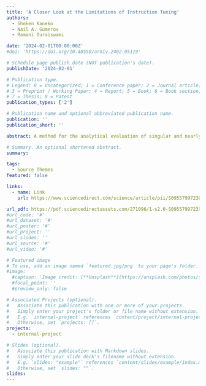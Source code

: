 ```yaml
---
title: 'A Closer Look at the Limitations of Instruction Tuning'
authors:
  - Shoken Kaneko
  - Nail A. Gumerov
  - Ramani Duraiswami

date: '2024-02-01T00:00:00Z'
#doi: 'https://doi.org/10.48550/arXiv.2402.05119'

# Schedule page publish date (NOT publication's date).
publishDate: '2024-02-01'

# Publication type.
# Legend: 0 = Uncategorized; 1 = Conference paper; 2 = Journal article;
# 3 = Preprint / Working Paper; 4 = Report; 5 = Book; 6 = Book section;
# 7 = Thesis; 8 = Patent
publication_types: ['2']

# Publication name and optional abbreviated publication name.
publication: ''
publication_short: ''

abstract: A method for the analytical evaluation of singular and nearly singular layer potentials arising in the collocation boundary element method for the Laplace and Helmholtz equation is developed for flat boundary elements with polynomial shape functions. The method is based on dimension-reduction via the divergence theorem and a Recursive scheme for evaluating the resulting line Integrals for Polynomial Elements (RIPE). It is used to evaluate single layer, double layer, adjoint double layer, and hypersingular potentials, for both the Laplace and the Helmholtz kernels. It naturally supports nearly singular, singular, and hypersingular integrals under a single framework. The developed recursive algorithm allows accurate evaluation of layer potentials associated with  density functions used in a th order boundary element in O(p³) time for the Laplace case.

# Summary. An optional shortened abstract.
summary:

tags:
  - Source Themes
featured: false

links:
  - name: Link
    url: https://www.sciencedirect.com/science/article/pii/S0955799723005787

url_pdf: https://pdf.sciencedirectassets.com/271096/1-s2.0-S0955799723X00125/1-s2.0-S0955799723005787/main.pdf?X-Amz-Security-Token=IQoJb3JpZ2luX2VjECUaCXVzLWVhc3QtMSJIMEYCIQDoXkK1V%2BDlldB3u5EdgfnmsNpf9iTXmLhTfllj%2FvcF%2BQIhAKjw4TwEbqjgNfwd9yjSFlCu%2FwOid0cSRAjl%2BLYZcO7tKrMFCB4QBRoMMDU5MDAzNTQ2ODY1IgwdN5DHBvDSQiNCxbgqkAUqUc2uJujYXePpXB2X4eAe5P%2Fhggm0kl4ejQVOysknBKn1c0Id464JAT1qKXAXsHVA8k42DCXYxuYd1319u854Kf7OS5XH%2FKix0QvpnCPudPGAg%2B3r46rKQN%2FUj7uw2biRxa5cdP9nFdN9uhHXYnKOjd%2BY8EXSmuN2eXE5lJojh%2F4t8cESWLo4jQr65GyDmJLnLLSalphQhV1E72cMMItE4H3kStU2Wyq2yPjby0YO5BVP9NXE0STpmD%2Btv00ck%2BOU3bqLn3iz3lFtjrHg2cFkdxJU4mN%2Bp5UN8dmz%2FrdH2hZI7R0iFF0OA8f2fhS8IclinwBZS27xsyasLjfTF4VumnzYjBL%2F24UUse38QZMSqWFVM9tm0dwZxmKf%2F%2Fc74VeKN91AMW2g83gsz22O4hWMfsRvHx%2FGQbnAYDn6RYW%2FXpKCCQ821C4pSzX3H9thIjdzHLDSuFBuuoh0YveE67d3rpSNoGBcgqzFOWLGxSlzGUZJkecJCUL9SIwVesIf%2BQsfDk6RPy9qbayqDQuVHCIko0sXf6ca3QzfPARpc6jnOGXSbH%2BtVcI7aUi9Z85MgpwnNjRtozniVxCme6GFjrYxrf6O49AxK0pAObYR5NwvQpKdzP6Q8IKA7z7m0J0VtWeqpJdUNO9%2BvGaF7SA7cllVj3s4GYS9m2HZ3nEZt1zKAtMcyydiKww%2FIKcR2%2F2Xk%2B1YaxGDgyEYF0Vmw0DQle%2B5brngrIHWty%2BUZf%2BFq0W29KeSazuyPutR2%2FQfiFgkadz0I1KKmjkeNMb1EQ0Vhbva6kV5o6m69r4EgHvBAgVM9kxw8eSia8W6a01XZLU7d88G8%2BaTIX5wiRQZwsG%2FzPx9QwXwFs3onPHyKhodHXh9XzCpz4OvBjqwAVGGEZX75v0Bd29c3mMRZ9KkRP8c%2FGb8%2BDlwMZvD780dUM5ZBolm12QTTk46mvDbrvw%2B48fuWwX2qBPLyTZSfZhfmL9d2%2B%2B8kp5eQJIQ27%2BGVLDz8hJtnJF5OmgGWofgUAyWuzetMqGwDubaFtYsyfAVKCuvhKWOl1coCPPKlNH8%2Frx%2BXzTdVlBwEDYwAWzIAq6ctkrMxb7c7Qwa45WqwjQlcknizGdbafEiKOgGTTiy&X-Amz-Algorithm=AWS4-HMAC-SHA256&X-Amz-Date=20240229T221221Z&X-Amz-SignedHeaders=host&X-Amz-Expires=300&X-Amz-Credential=ASIAQ3PHCVTYVXRHWHF3%2F20240229%2Fus-east-1%2Fs3%2Faws4_request&X-Amz-Signature=fca5abd9145fb6de9bbaf477e78eab4bcfe254a161bf3aaa9b5b3d6ab0927cef&hash=f8df024ab839d40592b17ed73cafccd67ef030507e6f265f0a3b2799ff8ab070&host=68042c943591013ac2b2430a89b270f6af2c76d8dfd086a07176afe7c76c2c61&pii=S0955799723005787&tid=spdf-2d3b84c6-4820-49f8-be2c-f67c90e43b19&sid=8d9a5033410fa046285a3e53d4b20ec76238gxrqa&type=client&tsoh=d3d3LnNjaWVuY2VkaXJlY3QuY29t&ua=15115c5b0554550159&rr=85d43f91199a9c49&cc=us
#url_code: '#'
#url_dataset: '#'
#url_poster: '#'
#url_project: ''
#url_slides: ''
#url_source: '#'
#url_video: '#'

# Featured image
# To use, add an image named `featured.jpg/png` to your page's folder.
#image:
  #caption: 'Image credit: [**Unsplash**](https://unsplash.com/photos/s9CC2SKySJM)'
  #focal_point: ''
  #preview_only: false 

# Associated Projects (optional).
#   Associate this publication with one or more of your projects.
#   Simply enter your project's folder or file name without extension.
#   E.g. `internal-project` references `content/project/internal-project/index.md`.
#   Otherwise, set `projects: []`.
projects:
  - internal-project

# Slides (optional).
#   Associate this publication with Markdown slides.
#   Simply enter your slide deck's filename without extension.
#   E.g. `slides: "example"` references `content/slides/example/index.md`.
#   Otherwise, set `slides: ""`.
slides:
---
```


